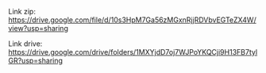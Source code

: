 Link zip: https://drive.google.com/file/d/10s3HpM7Ga56zMGxnRjjRDVbvEGTeZX4W/view?usp=sharing

Link drive: https://drive.google.com/drive/folders/1MXYjdD7oj7WJPoYKQCji9H13FB7tylGR?usp=sharing
